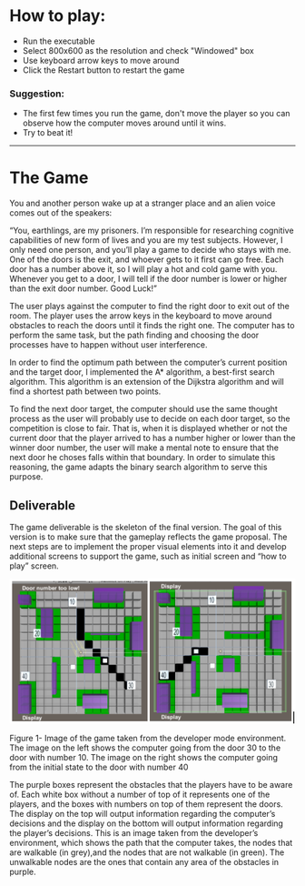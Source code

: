 

# How to play:
- Run the executable
- Select 800x600 as the resolution and check "Windowed" box
- Use keyboard arrow keys to move around 
- Click the Restart button to restart the game

### Suggestion:
- The first few times you run the game, don't move the player so you can observe how the 
computer moves around until it wins. 
- Try to beat it!

-----------------------------------------------------------------------------------------------------------
# The Game

You and another person wake up at a stranger place and an alien voice comes out of the speakers:

 “You, earthlings, are my prisoners. I’m responsible for researching cognitive capabilities of new form of lives and you are my test subjects. However, I only need one person, and you’ll play a game to decide who stays with me. One of the doors is the exit, and whoever gets to it first can go free. Each door has a number above it, so I will play a hot and cold game with you. Whenever you get to a door, I will tell if the door number is lower or higher than the exit door number. Good Luck!”

The user plays against the computer to find the right door to exit out of the room. The player uses the arrow keys in the keyboard to move around obstacles to reach the doors until it finds the right one. The computer has to perform the same task, but the path finding and choosing the door processes have to happen without user interference.

In order to find the optimum path between the computer’s current position and the target door, I implemented the A* algorithm, a best-first search algorithm. This algorithm is an extension of the Dijkstra algorithm and will find a shortest path between two points.

To find the next door target, the computer should use the same thought process as the user will probably use to decide on each door target, so the competition is close to fair. That is, when it is displayed whether or not the current door that the player arrived to has a number higher or lower than the winner door number, the user will make a mental note to ensure that the next door he choses falls within that boundary. In order to simulate this reasoning, the game adapts  the binary search algorithm to serve this purpose.

## Deliverable
The game deliverable is the skeleton of the final version. The goal of this version is to make sure that the gameplay reflects the game proposal. The next steps are to implement the proper visual elements into it and develop additional screens to support the game, such as initial screen and “how to play” screen.

![](/Capture.PNG)

Figure 1- Image of the game taken from the developer mode environment. The image on the left shows the computer going from the door 30 to the door with number 10. The image on the right shows the computer going from the initial state to the door with number 40

The purple boxes represent the obstacles that the players have to be aware of. Each white box without a number of top of it represents one of the players, and the boxes with numbers on top of them represent the doors. The display on the top will output information regarding the computer’s decisions and the display on the bottom will output information regarding the player’s decisions. This is an image taken from the developer’s environment, which shows the path that the computer takes, the nodes that are walkable (in grey),and the nodes that are not walkable (in green). The unwalkable nodes are the ones that contain any area of the obstacles in purple. 


